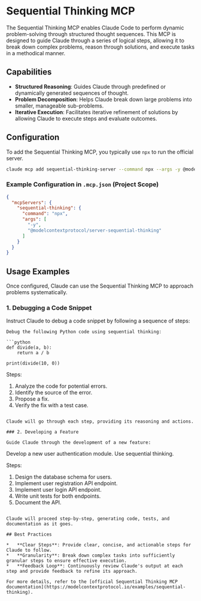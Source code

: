 
# Sequential Thinking MCP

The Sequential Thinking MCP enables Claude Code to perform dynamic problem-solving through structured thought sequences. This MCP is designed to guide Claude through a series of logical steps, allowing it to break down complex problems, reason through solutions, and execute tasks in a methodical manner.

## Capabilities

*   **Structured Reasoning**: Guides Claude through predefined or dynamically generated sequences of thought.
*   **Problem Decomposition**: Helps Claude break down large problems into smaller, manageable sub-problems.
*   **Iterative Execution**: Facilitates iterative refinement of solutions by allowing Claude to execute steps and evaluate outcomes.

## Configuration

To add the Sequential Thinking MCP, you typically use `npx` to run the official server.

```bash
claude mcp add sequential-thinking-server --command npx --args -y @modelcontextprotocol/server-sequential-thinking
```

### Example Configuration in `.mcp.json` (Project Scope)

```json
{
  "mcpServers": {
    "sequential-thinking": {
      "command": "npx",
      "args": [
        "-y",
        "@modelcontextprotocol/server-sequential-thinking"
      ]
    }
  }
}
```

## Usage Examples

Once configured, Claude can use the Sequential Thinking MCP to approach problems systematically.

### 1. Debugging a Code Snippet

Instruct Claude to debug a code snippet by following a sequence of steps:

```
Debug the following Python code using sequential thinking:

```python
def divide(a, b):
    return a / b

print(divide(10, 0))
```

Steps:
1. Analyze the code for potential errors.
2. Identify the source of the error.
3. Propose a fix.
4. Verify the fix with a test case.
```

Claude will go through each step, providing its reasoning and actions.

### 2. Developing a Feature

Guide Claude through the development of a new feature:

```
Develop a new user authentication module. Use sequential thinking.

Steps:
1. Design the database schema for users.
2. Implement user registration API endpoint.
3. Implement user login API endpoint.
4. Write unit tests for both endpoints.
5. Document the API.
```

Claude will proceed step-by-step, generating code, tests, and documentation as it goes.

## Best Practices

*   **Clear Steps**: Provide clear, concise, and actionable steps for Claude to follow.
*   **Granularity**: Break down complex tasks into sufficiently granular steps to ensure effective execution.
*   **Feedback Loop**: Continuously review Claude's output at each step and provide feedback to refine its approach.

For more details, refer to the [official Sequential Thinking MCP documentation](https://modelcontextprotocol.io/examples/sequential-thinking).

